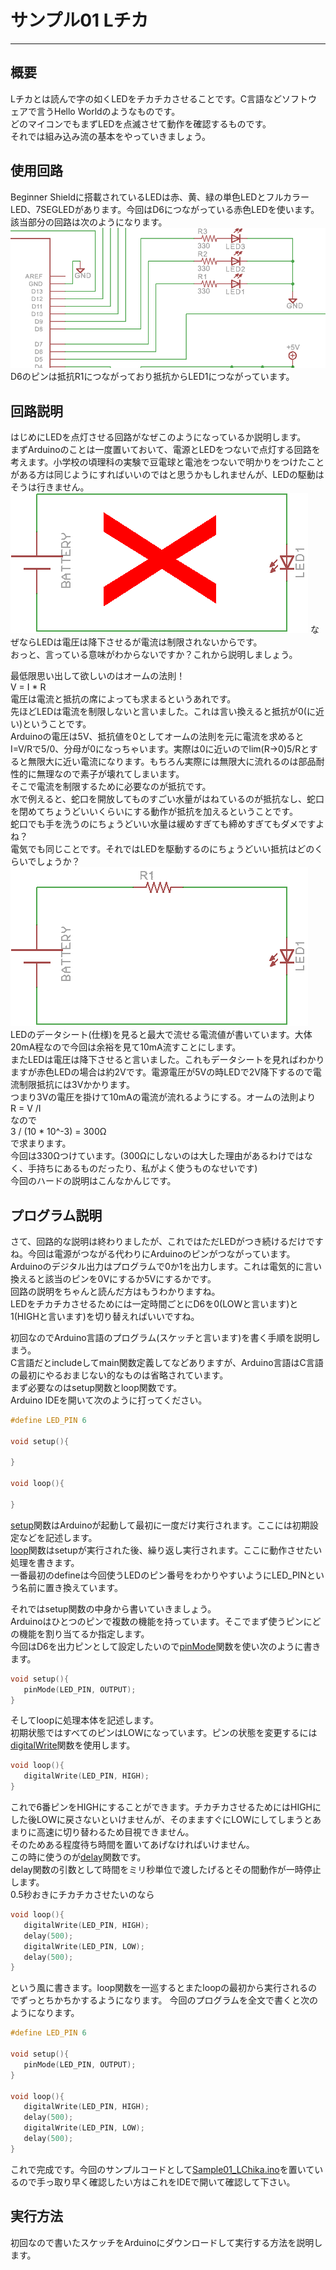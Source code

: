 # サンプル01 Lチカ
---

## 概要
Lチカとは読んで字の如くLEDをチカチカさせることです。C言語などソフトウェアで言うHello Worldのようなものです。  
どのマイコンでもまずLEDを点滅させて動作を確認するものです。  
それでは組み込み流の基本をやっていきましょう。  

## 使用回路
Beginner Shieldに搭載されているLEDは赤、黄、緑の単色LEDとフルカラーLED、7SEGLEDがあります。今回はD6につながっている赤色LEDを使います。  
該当部分の回路は次のようになります。  
![回路図](images/schematic.png)
D6のピンは抵抗R1につながっており抵抗からLED1につながっています。  

## 回路説明
はじめにLEDを点灯させる回路がなぜこのようになっているか説明します。  
まずArduinoのことは一度置いておいて、電源とLEDをつないで点灯する回路を考えます。小学校の頃理科の実験で豆電球と電池をつないで明かりをつけたことがある方は同じようにすればいいのではと思うかもしれませんが、LEDの駆動はそうは行きません。  
![ダメな回路例](images/LED_error.png)
なぜならLEDは電圧は降下させるが電流は制限されないからです。  
おっと、言っている意味がわからないですか？これから説明しましょう。  

最低限思い出して欲しいのはオームの法則！  
V = I \* R  
電圧は電流と抵抗の席によっても求まるというあれです。  
先ほどLEDは電流を制限しないと言いました。これは言い換えると抵抗が0(に近い)ということです。  
Arduinoの電圧は5V、抵抗値を0としてオームの法則を元に電流を求めるとI=V/Rで5/0、分母が0になっちゃいます。実際は0に近いのでlim(R->0)5/Rとすると無限大に近い電流になります。もちろん実際には無限大に流れるのは部品耐性的に無理なので素子が壊れてしまいます。  
そこで電流を制限するために必要なのが抵抗です。  
水で例えると、蛇口を開放してものすごい水量がはねているのが抵抗なし、蛇口を閉めてちょうどいいくらいにする動作が抵抗を加えるということです。  
蛇口でも手を洗うのにちょうどいい水量は緩めすぎても締めすぎてもダメですよね？  
電気でも同じことです。それではLEDを駆動するのにちょうどいい抵抗はどのくらいでしょうか？  
![LED駆動回路](images/LED_drive.png)
LEDのデータシート(仕様)を見ると最大で流せる電流値が書いています。大体20mA程なので今回は余裕を見て10mA流すことにします。  
またLEDは電圧は降下させると言いました。これもデータシートを見ればわかりますが赤色LEDの場合は約2Vです。電源電圧が5Vの時LEDで2V降下するので電流制限抵抗には3Vかかります。  
つまり3Vの電圧を掛けて10mAの電流が流れるようにする。オームの法則より  
R = V /I  
なので  
3 / (10 * 10^-3) = 300Ω  
で求まります。  
今回は330Ωつけています。(300Ωにしないのは大した理由があるわけではなく、手持ちにあるものだったり、私がよく使うものなせいです)  
今回のハードの説明はこんなかんじです。  

## プログラム説明
さて、回路的な説明は終わりましたが、これではただLEDがつき続けるだけですね。今回は電源がつながる代わりにArduinoのピンがつながっています。  
Arduinoのデジタル出力はプログラムで0か1を出力します。これは電気的に言い換えると該当のピンを0Vにするか5Vにするかです。  
回路の説明をちゃんと読んだ方はもうわかりますね。  
LEDをチカチカさせるためには一定時間ごとにD6を0(LOWと言います)と1(HIGHと言います)を切り替えればいいですね。  

初回なのでArduino言語のプログラム(スケッチと言います)を書く手順を説明しまう。  
C言語だとincludeしてmain関数定義してなどありますが、Arduino言語はC言語の最初にやるおまじない的なものは省略されています。  
まず必要なのはsetup関数とloop関数です。  
Arduino IDEを開いて次のように打ってください。  

```C
#define LED_PIN 6

void setup(){

}

void loop(){

}
```

[setup](http://www.musashinodenpa.com/arduino/ref/index.php?f=0&pos=3)関数はArduinoが起動して最初に一度だけ実行されます。ここには初期設定などを記述します。  
[loop](http://www.musashinodenpa.com/arduino/ref/index.php?f=0&pos=25)関数はsetupが実行された後、繰り返し実行されます。ここに動作させたい処理を書きます。  
一番最初のdefineは今回使うLEDのピン番号をわかりやすいようにLED_PINという名前に置き換えています。  

それではsetup関数の中身から書いていきましょう。  
Arduinoはひとつのピンで複数の機能を持っています。そこでまず使うピンにどの機能を割り当てるか指定します。  
今回はD6を出力ピンとして設定したいので[pinMode](http://www.musashinodenpa.com/arduino/ref/index.php?f=0&pos=1987)関数を使い次のように書きます。  

```C
void setup(){
   pinMode(LED_PIN, OUTPUT);
}
```

そしてloopに処理本体を記述します。  
初期状態ではすべてのピンはLOWになっています。ピンの状態を変更するには[digitalWrite](http://www.musashinodenpa.com/arduino/ref/index.php?f=0&pos=2025)関数を使用します。  

```C
void loop(){
   digitalWrite(LED_PIN, HIGH);
}
```

これで6番ピンをHIGHにすることができます。チカチカさせるためにはHIGHにした後LOWに戻さないといけませんが、そのまますぐにLOWにしてしまうとあまりに高速に切り替わるため目視できません。  
そのためある程度待ち時間を置いてあげなければいけません。  
この時に使うのが[delay](http://www.musashinodenpa.com/arduino/ref/index.php?f=0&pos=2564)関数です。  
delay関数の引数として時間をミリ秒単位で渡したげるとその間動作が一時停止します。  
0.5秒おきにチカチカさせたいのなら  

```C
void loop(){
   digitalWrite(LED_PIN, HIGH);
   delay(500);
   digitalWrite(LED_PIN, LOW);
   delay(500);
}
```

という風に書きます。loop関数を一巡するとまたloopの最初から実行されるのでずっとちかちかするようになります。
今回のプログラムを全文で書くと次のようになります。  

```C
#define LED_PIN 6

void setup(){
   pinMode(LED_PIN, OUTPUT);
}

void loop(){
   digitalWrite(LED_PIN, HIGH);
   delay(500);
   digitalWrite(LED_PIN, LOW);
   delay(500);
}
```
これで完成です。今回のサンプルコードとして[Sample01_LChika.ino](Sample01_LChika.ino)を置いているので手っ取り早く確認したい方はこれをIDEで開いて確認して下さい。  

## 実行方法
初回なので書いたスケッチをArduinoにダウンロードして実行する方法を説明します。  